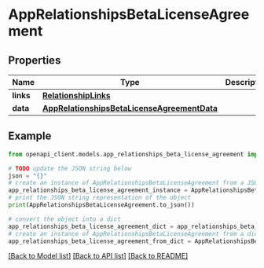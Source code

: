 # AppRelationshipsBetaLicenseAgreement


## Properties

Name | Type | Description | Notes
------------ | ------------- | ------------- | -------------
**links** | [**RelationshipLinks**](RelationshipLinks.md) |  | [optional] 
**data** | [**AppRelationshipsBetaLicenseAgreementData**](AppRelationshipsBetaLicenseAgreementData.md) |  | [optional] 

## Example

```python
from openapi_client.models.app_relationships_beta_license_agreement import AppRelationshipsBetaLicenseAgreement

# TODO update the JSON string below
json = "{}"
# create an instance of AppRelationshipsBetaLicenseAgreement from a JSON string
app_relationships_beta_license_agreement_instance = AppRelationshipsBetaLicenseAgreement.from_json(json)
# print the JSON string representation of the object
print(AppRelationshipsBetaLicenseAgreement.to_json())

# convert the object into a dict
app_relationships_beta_license_agreement_dict = app_relationships_beta_license_agreement_instance.to_dict()
# create an instance of AppRelationshipsBetaLicenseAgreement from a dict
app_relationships_beta_license_agreement_from_dict = AppRelationshipsBetaLicenseAgreement.from_dict(app_relationships_beta_license_agreement_dict)
```
[[Back to Model list]](../README.md#documentation-for-models) [[Back to API list]](../README.md#documentation-for-api-endpoints) [[Back to README]](../README.md)


